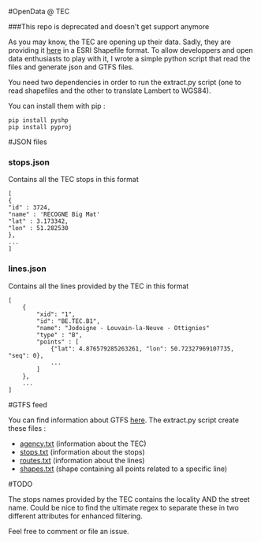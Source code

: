 #OpenData @ TEC

###This repo is deprecated and doesn't get support anymore

As you may know, the TEC are opening up their data. Sadly, they are providing it [here](http://geoportail.wallonie.be/geocatalogue?search-theme=theme_30&search-subtheme=soustheme_3040) in a ESRI Shapefile format.
To allow developpers and open data enthusiasts to play with it, I wrote a simple python script that read the files and generate
json and GTFS files.

You need two dependencies in order to run the extract.py script (one to read shapefiles and the other to translate Lambert to 
WGS84).

You can install them with pip : 

```
pip install pyshp
pip install pyproj
```

#JSON files

### stops.json
Contains all the TEC stops in this format 
```
[
{
"id" : 3724,
"name" : 'RECOGNE Big Mat'
"lat" : 3.173342,
"lon" : 51.282530
},
...
]
```

### lines.json
Contains all the lines provided by the TEC in this format
```
[
	{
		"xid": "1", 
		"id": "BE.TEC.B1",
		"name": "Jodoigne - Louvain-la-Neuve - Ottignies"	
		"type" : "B",	
		"points" : [
			{"lat": 4.876579285263261, "lon": 50.72327969107735, "seq": 0},
			...
		]	
	},
	...
]
```

#GTFS feed

You can find information about GTFS [here](https://developers.google.com/transit/gtfs/). The extract.py script create these files : 
* [agency.txt](https://github.com/QKaiser/tec-opendata/blob/master/agency.txt) (information about the TEC)
* [stops.txt](https://github.com/QKaiser/tec-opendata/blob/master/stops.txt)  (information about the stops)
* [routes.txt](https://github.com/QKaiser/tec-opendata/blob/master/routes.txt) (information about the lines)
* [shapes.txt](https://github.com/QKaiser/tec-opendata/blob/master/shapes.txt) (shape containing all points related to a specific line)

#TODO

The stops names provided by the TEC contains the locality AND the street name. Could be nice to find the ultimate regex to separate these in
two different attributes for enhanced filtering.

Feel free to comment or file an issue.


